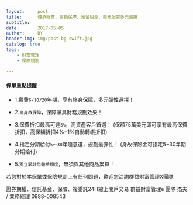 ```yaml
---
layout:     post
title:      傳承財富、高額保障、預留稅源，美元配置多元選擇
subtitle:   
date:       2017-05-05
author:     BY
header-img: img/post-bg-swift.jpg
catalog: true
tags:
    - 財富管理
    - 保險規劃
   
---
```

#### 保單重點提醒

- 1.繳費`6/10/20`年期，享有終身保障，多元彈性選擇！

- 2.`高身故保障`，保障兼具財務規劃效果！

- 3.保費折扣最高可達`5%`，高資產客戶首選！
    (保額75萬美元即可享有最高保費折扣，高保額折扣4%+1%自動轉帳折扣)

- 4.指定分期給付`5～30`年隨意選，規劃最彈性！
    (身故保險金可指定5~30年期分期給付)

- 5.`獨立累計免體檢額度`，無須與其他商品累算！

若您對於本保單或保險規劃上有任何問題，歡迎您洽詢群益財富管理X團隊

證券期權、信託基金、保險、複委託24H線上開戶交易
群益財富管理e 團隊
杰夫 / 業務經理 0988-008543
